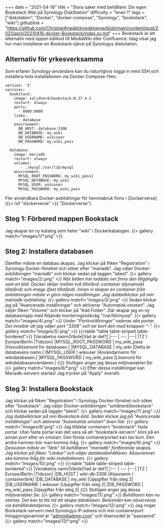 +++
date = "2021-04-16"
title = "Stora saker med behållare: Din egen Bookstack Wiki på Synology DiskStation"
difficulty = "level-1"
tags = ["diskstation", "Docker", "docker-compose", "Synology", "bookstack", "wiki"]
githublink = "https://github.com/ChristianKnedel/knedelverse/blob/main/content/post/2021/april/20210416-docker-Bookstack/index.sv.md"
+++
Bookstack är ett alternativ med öppen källkod till MediaWiki eller Confluence. Idag visar jag hur man installerar en Bookstack-tjänst på Synologys diskstation.
## Alternativ för yrkesverksamma
Som erfaren Synology-användare kan du naturligtvis logga in med SSH och installera hela installationen via Docker Compose-filen.
```
version: '3'
services:
  bookstack:
    image: solidnerd/bookstack:0.27.4-1
    restart: always
    ports:
      - 8080:8080
    links:
      - database
    environment:
      DB_HOST: database:3306
      DB_DATABASE: my_wiki
      DB_USERNAME: wikiuser
      DB_PASSWORD: my_wiki_pass
      
  database:
    image: mariadb
    restart: always
    volumes:
       - ./mysql:/var/lib/mysql
    environment:
      MYSQL_ROOT_PASSWORD: my_wiki_pass1
      MYSQL_DATABASE: my_wiki
      MYSQL_USER: wikiuser
      MYSQL_PASSWORD: my_wiki_pass

```
Fler användbara Docker-avbildningar för hemmabruk finns i [Dockerverse]({{< ref "dockerverse" >}} "Dockerverse").
## Steg 1: Förbered mappen Bookstack
Jag skapar en ny katalog som heter "wiki" i Dockerkatalogen.
{{< gallery match="images/1/*.png" >}}

## Steg 2: Installera databasen
Därefter måste en databas skapas. Jag klickar på fliken "Registration" i Synology Docker-fönstret och söker efter "mariadb". Jag väljer Docker-avbildningen "mariadb" och klickar sedan på taggen "latest".
{{< gallery match="images/2/*.png" >}}
När bilden har laddats ner finns den tillgänglig som en bild. Docker skiljer mellan två tillstånd: container (dynamiskt tillstånd) och image (fast tillstånd). Innan vi skapar en container från avbildningen måste vi göra några inställningar. Jag dubbelklickar på min mariadb-avbildning.
{{< gallery match="images/3/*.png" >}}
Sedan klickar jag på "Avancerade inställningar" och aktiverar "Automatisk omstart". Jag väljer fliken "Volume" och klickar på "Add Folder". Där skapar jag en ny databasmapp med följande monteringssökväg "/var/lib/mysql".
{{< gallery match="images/4/*.png" >}}
Under "Portinställningar" raderas alla portar. Det innebär att jag väljer port "3306" och tar bort den med knappen "-".
{{< gallery match="images/5/*.png" >}}
{{<table "table table-striped table-bordered">}}
|Variabelns namn|Värde|Vad är det?|
|--- | --- |---|
|TZ	| Europe/Berlin |Tidszon|
|MYSQL_ROOT_PASSWORD	|  my_wiki_pass |Huvudlösenord för databasen.|
|MYSQL_DATABASE | 	my_wiki	|Detta är databasens namn.|
|MYSQL_USER	|  wikiuser	|Användarnamn för wikidatabasen.|
|MYSQL_PASSWORD	|  my_wiki_pass	|Lösenord för wikidatabasanvändaren.|
{{</table>}}
Slutligen anger jag dessa miljövariabler:Se:
{{< gallery match="images/6/*.png" >}}
Efter dessa inställningar kan Mariadb-servern startas! Jag trycker på "Apply" överallt.
## Steg 3: Installera Bookstack
Jag klickar på fliken "Registration" i Synology Docker-fönstret och söker efter "bookstack". Jag väljer Docker-avbildningen "solidnerd/bookstack" och klickar sedan på taggen "latest".
{{< gallery match="images/7/*.png" >}}
Jag dubbelklickar på min Bookstack-bild. Sedan klickar jag på "Avancerade inställningar" och aktiverar "Automatisk omstart" även här.
{{< gallery match="images/8/*.png" >}}
Jag tilldelar containern "bookstack" fasta portar. Utan fasta portar kan det vara så att "bookstack-servern" körs på en annan port efter en omstart. Den första containerporten kan tas bort. Den andra hamnen bör man komma ihåg.
{{< gallery match="images/9/*.png" >}}
Dessutom måste en "länk" till behållaren "mariadb" fortfarande skapas. Jag klickar på fliken "Länkar" och väljer databasbehållaren. Aliasnamnet ska komma ihåg för wiki-installationen.
{{< gallery match="images/10/*.png" >}}
{{<table "table table-striped table-bordered">}}
|Variabelns namn|Värde|Vad är det?|
|--- | --- |---|
|TZ	| Europe/Berlin |Tidszon|
|DB_HOST	| wiki-db:3306	|Aliasnamn / containerlänk|
|DB_DATABASE	| my_wiki |Uppgifter från steg 2|
|DB_USERNAME	| wikiuser |Uppgifter från steg 2|
|DB_PASSWORD	| my_wiki_pass	|Uppgifter från steg 2|
{{</table>}}
Slutligen anger jag dessa miljövariabler:Se:
{{< gallery match="images/11/*.png" >}}
Behållaren kan nu startas. Det kan ta lite tid att skapa databasen. Beteendet kan observeras via behållardetaljerna.
{{< gallery match="images/12/*.png" >}}
Jag ringer Bookstack-servern med Synologys IP-adress och min containerport. Inloggningsnamnet är "admin@admin.com" och lösenordet är "password".
{{< gallery match="images/13/*.png" >}}
